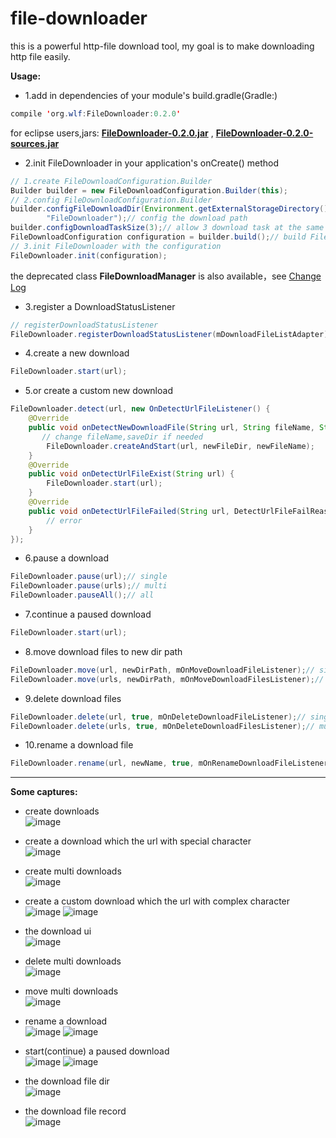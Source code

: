 # file-downloader

this is a powerful http-file download tool, my goal is to make downloading http file easily.

**Usage:**
* 1.add in dependencies of your module's build.gradle(Gradle:)
``` java
compile 'org.wlf:FileDownloader:0.2.0'
``` 
for eclipse users,jars:
**[FileDownloader-0.2.0.jar](https://github.com/wlfcolin/file-downloader/raw/master/download/release/FileDownloader-0.2.0.jar)**
, **[FileDownloader-0.2.0-sources.jar](https://dl.bintray.com/wlfcolin/maven/org/wlf/FileDownloader/0.2.0/FileDownloader-0.2.0-sources.jar)**

* 2.init FileDownloader in your application's onCreate() method
``` java
// 1.create FileDownloadConfiguration.Builder
Builder builder = new FileDownloadConfiguration.Builder(this);
// 2.config FileDownloadConfiguration.Builder
builder.configFileDownloadDir(Environment.getExternalStorageDirectory().getAbsolutePath() + File.separator +
        "FileDownloader");// config the download path
builder.configDownloadTaskSize(3);// allow 3 download task at the same time
FileDownloadConfiguration configuration = builder.build();// build FileDownloadConfiguration with the builder
// 3.init FileDownloader with the configuration
FileDownloader.init(configuration);
```
the deprecated class **FileDownloadManager** is also available，see [Change Log](https://github.com/wlfcolin/file-downloader/blob/master/CHANGELOG.md)

* 3.register a DownloadStatusListener
``` java
// registerDownloadStatusListener 
FileDownloader.registerDownloadStatusListener(mDownloadFileListAdapter);
```

* 4.create a new download
``` java
FileDownloader.start(url);
```

* 5.or create a custom new download
``` java
FileDownloader.detect(url, new OnDetectUrlFileListener() {
    @Override
    public void onDetectNewDownloadFile(String url, String fileName, String saveDir, int fileSize) {
       // change fileName,saveDir if needed
        FileDownloader.createAndStart(url, newFileDir, newFileName);
    }
    @Override
    public void onDetectUrlFileExist(String url) {
        FileDownloader.start(url);
    }
    @Override
    public void onDetectUrlFileFailed(String url, DetectUrlFileFailReason failReason) {
        // error
    }
});
```

* 6.pause a download
``` java
FileDownloader.pause(url);// single
FileDownloader.pause(urls);// multi
FileDownloader.pauseAll();// all
```

* 7.continue a paused download
``` java
FileDownloader.start(url);
```

* 8.move download files to new dir path
``` java
FileDownloader.move(url, newDirPath, mOnMoveDownloadFileListener);// single file
FileDownloader.move(urls, newDirPath, mOnMoveDownloadFilesListener);// multi files
```

* 9.delete download files
``` java
FileDownloader.delete(url, true, mOnDeleteDownloadFileListener);// single file
FileDownloader.delete(urls, true, mOnDeleteDownloadFilesListener);// multi files
```

* 10.rename a download file
``` java
FileDownloader.rename(url, newName, true, mOnRenameDownloadFileListener);
```

------------------------------------------------------------------------
**Some captures:**

* create downloads                                                    
![image](https://github.com/wlfcolin/file-downloader/blob/master/capture/device-2015-11-27-160200.png)

* create a download which the url with special character                          
![image](https://github.com/wlfcolin/file-downloader/blob/master/capture/device-2015-11-27-160214.png)

* create multi downloads                                                    
![image](https://github.com/wlfcolin/file-downloader/blob/master/capture/device-2015-11-27-160237.png)

* create a custom download which the url with complex character                          
![image](https://github.com/wlfcolin/file-downloader/blob/master/capture/device-2015-11-27-160257.png)
![image](https://github.com/wlfcolin/file-downloader/blob/master/capture/device-2015-11-27-160324.png)

* the download ui                                                    
![image](https://github.com/wlfcolin/file-downloader/blob/master/capture/device-2015-11-27-160424.png)

* delete multi downloads                                                                         
![image](https://github.com/wlfcolin/file-downloader/blob/master/capture/device-2015-11-27-160450.png)

* move multi downloads                                              
![image](https://github.com/wlfcolin/file-downloader/blob/master/capture/device-2015-11-27-160508.png)

* rename a download                                                  
![image](https://github.com/wlfcolin/file-downloader/blob/master/capture/device-2015-11-27-160538.png)
![image](https://github.com/wlfcolin/file-downloader/blob/master/capture/device-2015-11-27-160545.png)

* start(continue) a paused download                                        
![image](https://github.com/wlfcolin/file-downloader/blob/master/capture/device-2015-11-27-160717.png)
![image](https://github.com/wlfcolin/file-downloader/blob/master/capture/device-2015-11-27-160749.png)

* the download file dir                                              
![image](https://github.com/wlfcolin/file-downloader/blob/master/capture/device-2015-11-27-160808.png)

* the download file record                                             
![image](https://github.com/wlfcolin/file-downloader/blob/master/capture/device-2015-11-27-161739.png)

